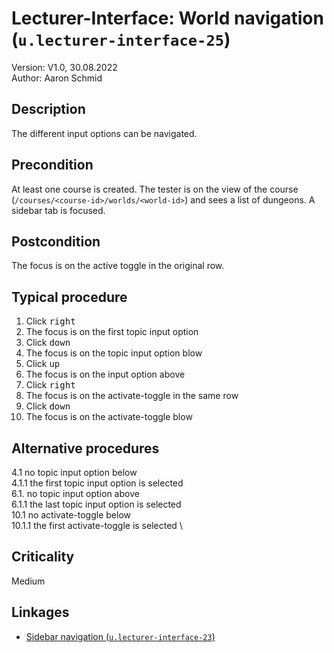 # Lecturer-Interface: World navigation (`u.lecturer-interface-25`)


Version: V1.0, 30.08.2022 \
Author: Aaron Schmid

## Description

The different input options can be navigated.

## Precondition

At least one course is created. 
The tester is on the view of the course (`/courses/<course-id>/worlds/<world-id>`)
and sees a list of dungeons.
A sidebar tab is focused.

## Postcondition

The focus is on the active toggle in the original row.

## Typical procedure

1. Click <kbd>right</kbd>
2. The focus is on the first topic input option
3. Click <kbd>down</kbd>
4. The focus is on the topic input option blow
5. Click <kbd>up</kbd>
6. The focus is on the input option above
7. Click <kbd>right</kbd>
8. The focus is on the activate-toggle in the same row
9. Click <kbd>down</kbd>
10. The focus is on the activate-toggle blow

## Alternative procedures

4.1 no topic input option below \
4.1.1 the first topic input option is selected \
6.1. no topic input option above \
6.1.1 the last topic input option is selected \
10.1 no activate-toggle below \
10.1.1 the first activate-toggle is selected \

## Criticality

Medium

## Linkages

- [Sidebar navigation (`u.lecturer-interface-23`)](u-lecturer-interface-23-navigate-sidebar.md)
